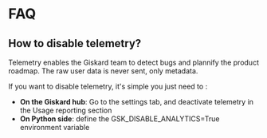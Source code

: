# FAQ


## How to disable telemetry?

Telemetry enables the Giskard team to detect bugs and plannify the product roadmap. The raw user data is never sent, only metadata.

If you want to disable telemetry, it's simple you just need to :
- **On the Giskard hub**: Go to the settings tab, and deactivate telemetry in the Usage reporting section
- **On Python side**: define the GSK_DISABLE_ANALYTICS=True environment variable
